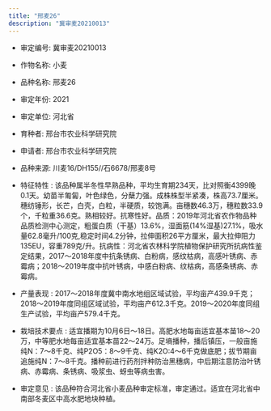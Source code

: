 ```yaml
---
title: "邢麦26"
description: "冀审麦20210013"
---
```

* 审定编号:  冀审麦20210013

*  作物名称:  小麦

*  品种名称:  邢麦26

*  审定年份:  2021

*  审定单位:  河北省

* 育种者:  邢台市农业科学研究院

*  申请者:  邢台市农业科学研究院

*  品种来源:  川麦16/DH155//石6678/邢麦8号

*  特征特性 : 
该品种属半冬性早熟品种，平均生育期234天，比对照衡4399晚0.1天。幼苗半匍匐，叶色绿色，分蘖力强。成株株型半紧凑，株高73.7厘米。穗纺锤形，长芒，白壳，白粒，半硬质，较饱满。亩穗数46.3万，穗粒数33.9个，千粒重36.6克。熟相较好。抗寒性好。品质：2019年河北省农作物品种品质检测中心测定，粗蛋白质（干基）13.6%，湿面筋(14%湿基)27.1%，吸水量62.8毫升/100克,稳定时间4.2分钟，拉伸面积26平方厘米，最大拉伸阻力135EU，容重789克/升。抗病性：河北省农林科学院植物保护研究所抗病性鉴定结果，2017～2018年度中抗条锈病、白粉病，感纹枯病，高感叶锈病、赤霉病；2018～2019年度中抗叶锈病，中感白粉病、纹枯病，高感条锈病、赤霉病。
 
*  产量表现 : 
2017～2018年度冀中南水地组区域试验，平均亩产439.9千克；2018～2019年度同组区域试验，平均亩产612.3千克。2019～2020年度同组生产试验，平均亩产579.4千克。

*  栽培技术要点 : 
适宜播期为10月6日～18日。高肥水地每亩适宜基本苗18～20万，中等肥水地每亩适宜基本苗22～24万。足墒播种，播后镇压，一般亩施纯N：7～8千克、纯P2O5：8～9千克、纯K2O:4～6千克做底肥；拔节期亩追施纯N：7～8千克。播种前进行药剂拌种防治黑穗病，中后期注意防治叶锈病、赤霉病、条锈病、吸浆虫、蚜虫等病虫害。

*  审定意见 : 
该品种符合河北省小麦品种审定标准，审定通过。适宜在河北省中南部冬麦区中高水肥地块种植。
